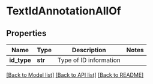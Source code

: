 # TextIdAnnotationAllOf

## Properties
Name | Type | Description | Notes
------------ | ------------- | ------------- | -------------
**id_type** | **str** | Type of ID information | 

[[Back to Model list]](../README.md#documentation-for-models) [[Back to API list]](../README.md#documentation-for-api-endpoints) [[Back to README]](../README.md)


